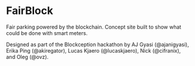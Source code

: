 # FairBlock
Fair parking powered by the blockchain. Concept site built to show what could be done with smart meters.

Designed as part of the Blockception hackathon by AJ Gyasi (@ajanigyasi), Erika Ping (@akiregator), Lucas Kjaero (@lucaskjaero), Nick (@cifranix), and Oleg (@ovz).
